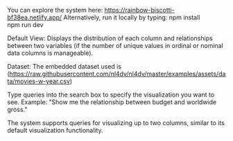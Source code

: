 You can explore the system here: https://rainbow-biscotti-bf38ea.netlify.app/
Alternatively, run it locally by typing:
npm install  
npm run dev 

Default View: Displays the distribution of each column and relationships between two variables (if the number of unique values in ordinal or nominal data columns is manageable).

Dataset: The embedded dataset used is (https://raw.githubusercontent.com/nl4dv/nl4dv/master/examples/assets/data/movies-w-year.csv)


Type queries into the search box to specify the visualization you want to see.
Example: "Show me the relationship between budget and worldwide gross."

The system supports queries for visualizing up to two columns, similar to its default visualization functionality.